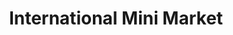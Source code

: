 ---
title: "International Mini Market"
url: /evesham/international-mini-market/
shop: Lebensmittel
---